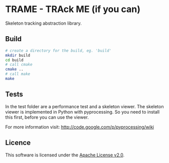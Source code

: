 TRAME - TRAck ME (if you can)
=============================

Skeleton tracking abstraction library.

## Build

```BASH
# create a directory for the build, eg. 'build'
mkdir build
cd build
# call cmake
cmake ..
# call make
make
```

## Tests

In the test folder are a performance test and a skeleton viewer. The skeleton viewer is implemented in Python with pyprocessing. So you need to install this first, before you can use the viewer.

For more information visit: http://code.google.com/p/pyprocessing/wiki

## Licence

This software is licensed under the [Apache License v2.0](http://www.apache.org/licenses/LICENSE-2.0).